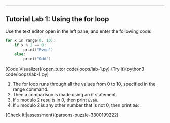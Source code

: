 ---

## Tutorial Lab 1: Using the for loop
Use the text editor open in the left pane, and enter the following code:

```c++
for x in range(0, 10):
    if x % 2 == 0:
        print("Even")
    else:
        print("Odd")
```

[Code Visualizer](open_tutor code/loops/lab-1.py)
{Try it}(python3 code/loops/lab-1.py)

1) The for loop runs through all the values from 0 to 10, specified in the range command.
2) Then a comparison is made using an if statement.
3) If `x` modulo 2 results in 0, then print `Even`.
4) If `x` modulo 2 is any other number that is not 0, then print `Odd`.

{Check It!|assessment}(parsons-puzzle-3300199222)
